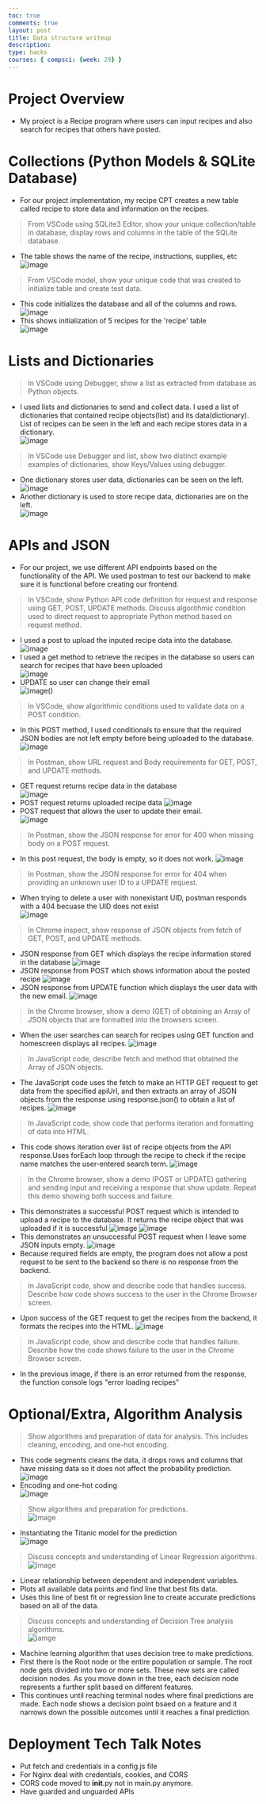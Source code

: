 ```yaml
---
toc: true
comments: true
layout: post
title: Data structure writeup
description: 
type: hacks
courses: { compsci: {week: 29} }
---
```

# Project Overview
- My project is a Recipe program where users can input recipes and also search for recipes that others have posted.
# Collections (Python Models & SQLite Database)
- For our project implementation, my recipe CPT creates a new table called recipe to store data and information on the recipes. 
> From VSCode using SQLite3 Editor, show your unique collection/table in database, display rows and columns in the table of the SQLite database.
- The table shows the name of the recipe, instructions, supplies, etc  
![image](https://files.catbox.moe/0iadd1.png)
> From VSCode model, show your unique code that was created to initialize table and create test data.
- This code initializes the database and all of the columns and rows.  
![image](https://files.catbox.moe/y34bpc.png)
- This shows initialization of 5 recipes for the 'recipe' table  
![image](https://files.catbox.moe/hg999t.png)
# Lists and Dictionaries
>In VSCode using Debugger, show a list as extracted from database as Python objects.
- I used lists and dictionaries to send and collect data. I used a list of dictionaries that contained recipe objects(list) and its data(dictionary). List of recipes can be seen in the left and each recipe stores data in a dictionary.  
![image](https://files.catbox.moe/slpys8.png)
>In VSCode use Debugger and list, show two distinct example examples of dictionaries, show Keys/Values using debugger.
- One dictionary stores user data, dictionaries can be seen on the left.  
![image](https://files.catbox.moe/8o5pki.png)
- Another dictionary is used to store recipe data, dictionaries are on the left.  
![image](https://files.catbox.moe/p3xlep.png)

# APIs and JSON
- For our project, we use different API endpoints based on the functionality of the API. We used postman to test our backend to make sure it is functional before creating our frontend.
> In VSCode, show Python API code definition for request and response using GET, POST, UPDATE methods. Discuss algorithmic condition used to direct request to appropriate Python method based on request method.
- I used a post to upload the inputed recipe data into the database.  
![image](https://files.catbox.moe/no4hor.png)
- I used a get method to retrieve the recipes in the database so users can search for recipes that have been uploaded    
![image](https://files.catbox.moe/rwlk6m.png)
- UPDATE so user can change their email  
![image()](https://files.catbox.moe/ncsd9x.png)
>In VSCode, show algorithmic conditions used to validate data on a POST condition.  
- In this POST method, I used conditionals to ensure that the required JSON bodies are not left empty before being uploaded to the database.  
![image](https://files.catbox.moe/eht1y2.png)  
> In Postman, show URL request and Body requirements for GET, POST, and UPDATE methods.  
- GET request returns recipe data in the database  
![image](https://files.catbox.moe/h8nq3i.png)
- POST request returns uploaded recipe data
![image](https://files.catbox.moe/key0p9.png)
- POST request that allows the user to update their email.  
![image](https://files.catbox.moe/eoihjv.png)
> In Postman, show the JSON response for error for 400 when missing body on a POST request.  
- In this post request, the body is empty, so it does not work.
![image](https://files.catbox.moe/uk09z0.png)
> In Postman, show the JSON response for error for 404 when providing an unknown user ID to a UPDATE request.
- When trying to delete a user with nonexistant UID, postman responds with a 404 becuase the UID does not exist  
![image](https://files.catbox.moe/rbnjsr.png)
> In Chrome inspect, show response of JSON objects from fetch of GET, POST, and UPDATE methods.
- JSON response from GET which displays the recipe information stored in the database
![image](https://files.catbox.moe/bzshvn.png)
- JSON response from POST which shows information about the posted recipe
![image](https://files.catbox.moe/c2fy76.png)
- JSON response from UPDATE function which displays the user data with the new email.
![image](https://files.catbox.moe/x59uze.png)
>In the Chrome browser, show a demo (GET) of obtaining an Array of JSON objects that are formatted into the browsers screen.
- When the user searches can search for recipes using GET function and homescreen displays all recipes.
![image](https://files.catbox.moe/njfd8n.png)
> In JavaScript code, describe fetch and method that obtained the Array of JSON objects.
- The JavaScript code uses the fetch to make an HTTP GET request to get data from the specified apiUrl, and then extracts an array of JSON objects from the response using response.json() to obtain a list of recipes.
![image](https://files.catbox.moe/5o0x5y.png)
> In JavaScript code, show code that performs iteration and formatting of data into HTML.
- This code shows iteration over list of recipe objects from the API response.Uses forEach loop through the recipe to check if the recipe name matches the user-entered search term.
![image](https://files.catbox.moe/p6bs95.png)
>In the Chrome browser, show a demo (POST or UPDATE) gathering and sending input and receiving a response that show update. Repeat this demo showing both success and failure.
- This demonstrates a successful POST request which is intended to upload a recipe to the database. It returns the recipe object that was uploaded if it is successful
![image](https://files.catbox.moe/fdejwy.png)
![image](https://files.catbox.moe/6wlk5f.png)
- This demonstrates an unsuccessful POST request when I leave some JSON inputs empty.
![image](https://files.catbox.moe/294hol.png)
- Because required fields are empty, the program does not allow a post request to be sent to the backend so there is no response from the backend.
> In JavaScript code, show and describe code that handles success. Describe how code shows success to the user in the Chrome Browser screen.
- Upon success of the GET request to get the recipes from the backend, it formats the recipes into the HTML.
![image](https://files.catbox.moe/tygk9o.png)
>In JavaScript code, show and describe code that handles failure. Describe how the code shows failure to the user in the Chrome Browser screen.
- In the previous image, if there is an error returned from the response, the function console logs "error loading recipes"
# Optional/Extra, Algorithm Analysis
> Show algorithms and preparation of data for analysis. This includes cleaning, encoding, and one-hot encoding.
- This code segments cleans the data, it drops rows and columns that have missing data so it does not affect the probability prediction.
![image](https://files.catbox.moe/umwae2.png)
- Encoding and one-hot coding  
![image](https://files.catbox.moe/24ehim.png)
> Show algorithms and preparation for predictions.  
![image](https://files.catbox.moe/0iv1g6.png)
- Instantiating the Titanic model for the prediction    
![image](https://files.catbox.moe/65thw7.png)
> Discuss concepts and understanding of Linear Regression algorithms.
![image](https://files.catbox.moe/zea2r8.png)
- Linear relationship between dependent and independent variables. 
- Plots all available data points and find line that best fits data.
- Uses this line of best fit or regression line to create accurate predictions based on all of the data.
> Discuss concepts and understanding of Decision Tree analysis algorithms.  
![iamge](https://files.catbox.moe/sreh7g.png)
- Machine learning algorithm that uses decision tree to make predictions. 
- First there is the Root node or the entire population or sample. The root node gets divided into two or more sets. These new sets are called decision nodes. As you move down in the tree, each decision node represents a further split based on different features. 
- This continues until reaching terminal nodes where final predictions are made. Each node shows a decision point bsaed on a feature and it narrows down the possible outcomes until it reaches a final prediction.
# Deployment Tech Talk Notes
- Put fetch and credentials in a config.js file
- For Nginx deal with credentials, cookies, and CORS
- CORS code moved to __init__.py not in main.py anymore. 
- Have guarded and unguarded APIs